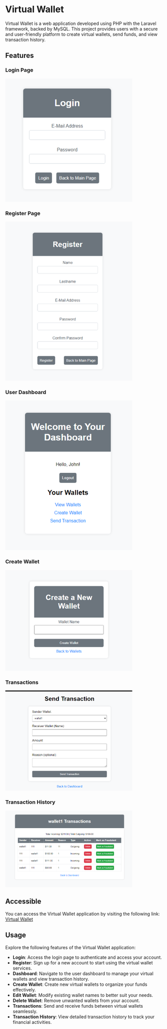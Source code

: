 # Virtual Wallet

Virtual Wallet is a web application developed using PHP with the Laravel framework, backed by MySQL. This project provides users with a secure and user-friendly platform to create virtual wallets, send funds, and view transaction history.

## Features

### Login Page
<img src="images/Login.png" alt="Login Feature" width="400">

### Register Page
<img src="images/Register.png" alt="Register Feature" width="400">

### User Dashboard
<img src="images/Dashboard.png" alt="User Dashboard Feature" width="400">

### Create Wallet
<img src="images/Create.png" alt="Create Wallet Feature" width="400">

### Transactions
<img src="images/Transactions.png" alt="Transactions Feature" width="400">

### Transaction History
<img src="images/History.png" alt="Transaction History Feature" width="400">

## Accessible

You can access the Virtual Wallet application by visiting the following link: [Virtual Wallet](https://immensurable-bigamy.000webhostapp.com/)

## Usage

Explore the following features of the Virtual Wallet application:

- **Login**: Access the login page to authenticate and access your account.
- **Register**: Sign up for a new account to start using the virtual wallet services.
- **Dashboard**: Navigate to the user dashboard to manage your virtual wallets and view transaction history.
- **Create Wallet**: Create new virtual wallets to organize your funds effectively.
- **Edit Wallet**: Modify existing wallet names to better suit your needs.
- **Delete Wallet**: Remove unwanted wallets from your account.
- **Transactions**: Send and receive funds between virtual wallets seamlessly.
- **Transaction History**: View detailed transaction history to track your financial activities.



